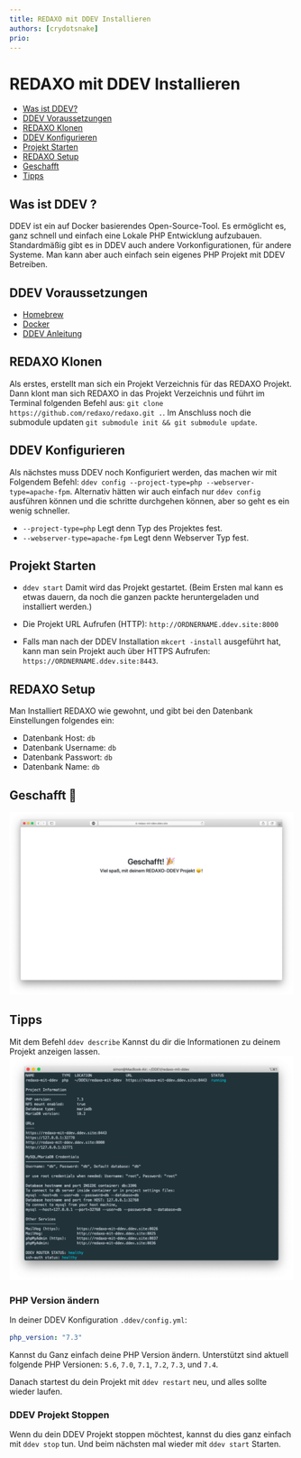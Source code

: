 ```yaml
---
title: REDAXO mit DDEV Installieren
authors: [crydotsnake]
prio:
---
```


# REDAXO mit DDEV Installieren

- [Was ist DDEV?](#was-ist-ddev)
- [DDEV Voraussetzungen](#ddev-voraussetzungen)
- [REDAXO Klonen](#redaxo-klonen)
- [DDEV Konfigurieren](#ddev-konfigurieren)
- [Projekt Starten](#projekt-starten)
- [REDAXO Setup](#redaxo-setup)
- [Geschafft](#geschafft)
- [Tipps](#tipps)

<a name="was-ist-ddev"></a>
## Was ist DDEV ?

DDEV ist ein auf Docker basierendes Open-Source-Tool. Es ermöglicht es, ganz schnell und einfach eine Lokale PHP Entwicklung aufzubauen. Standardmäßig gibt es in DDEV auch andere Vorkonfigurationen, für andere Systeme. Man kann aber auch einfach sein eigenes PHP Projekt mit DDEV Betreiben.

<a name="ddev-voraussetzungen"></a>
## DDEV Voraussetzungen

- [Homebrew](https://brew.sh/index_de)
- [Docker](https://docker.com)
- [DDEV Anleitung](https://ddev.readthedocs.io/en/stable/)

<a name="redaxo-klonen"></a>
## REDAXO Klonen

Als erstes, erstellt man sich ein Projekt Verzeichnis für das REDAXO Projekt. Dann klont man sich REDAXO in das Projekt Verzeichnis und führt im Terminal folgenden Befehl aus: `git clone https://github.com/redaxo/redaxo.git .`. Im Anschluss noch die submodule updaten `git submodule init && git submodule update`.

<a name="ddev-konfigurieren"></a>
## DDEV Konfigurieren

Als nächstes muss DDEV noch Konfiguriert werden, das machen wir mit Folgendem Befehl:
`ddev config --project-type=php --webserver-type=apache-fpm`. Alternativ hätten wir auch einfach nur `ddev config` ausführen können und die schritte durchgehen können, aber so geht es ein wenig schneller.

- `--project-type=php` Legt denn Typ des Projektes fest.
- `--webserver-type=apache-fpm` Legt denn Webserver Typ fest.

<a name="projekt-starten"></a>
## Projekt Starten

- `ddev start` Damit wird das Projekt gestartet. (Beim Ersten mal kann es etwas dauern, da noch die ganzen packte heruntergeladen und installiert werden.)

- Die Projekt URL Aufrufen (HTTP): `http://ORDNERNAME.ddev.site:8000`
 - Falls man nach der DDEV Installation `mkcert -install` ausgeführt hat, kann man sein Projekt auch über HTTPS Aufrufen: `https://ORDNERNAME.ddev.site:8443`.

<a name="redaxo-setup"></a>
## REDAXO Setup

Man Installiert REDAXO wie gewohnt, und gibt bei den Datenbank Einstellungen folgendes ein:

- Datenbank Host: `db`
- Datenbank Username: `db`
- Datenbank Passwort: `db`
- Datenbank Name: `db`

<a name="geschafft"></a>
## Geschafft 🎉

![](https://raw.githubusercontent.com/FriendsOfREDAXO/tricks/master/screenshots/redaxo_ddev/redaxo_ddev_tada.png)

<a name="tipps"></a>
## Tipps

Mit dem Befehl `ddev describe` Kannst du dir die Informationen zu deinem Projekt anzeigen lassen.
![](https://raw.githubusercontent.com/FriendsOfREDAXO/tricks/master/screenshots/redaxo_ddev/redaxo_ddev_projekt_infos.png)

### PHP Version ändern

In deiner DDEV Konfiguration `.ddev/config.yml`:

```yml
php_version: "7.3"
```

Kannst du Ganz einfach deine PHP Version ändern. Unterstützt sind aktuell folgende PHP Versionen: `5.6`, `7.0`, `7.1`, `7.2`, `7.3`, und `7.4`. 

Danach startest du dein Projekt mit `ddev restart` neu, und alles sollte wieder laufen.

### DDEV Projekt Stoppen

Wenn du dein DDEV Projekt stoppen möchtest, kannst du dies ganz einfach mit `ddev stop` tun. Und beim nächsten mal wieder mit `ddev start` Starten.